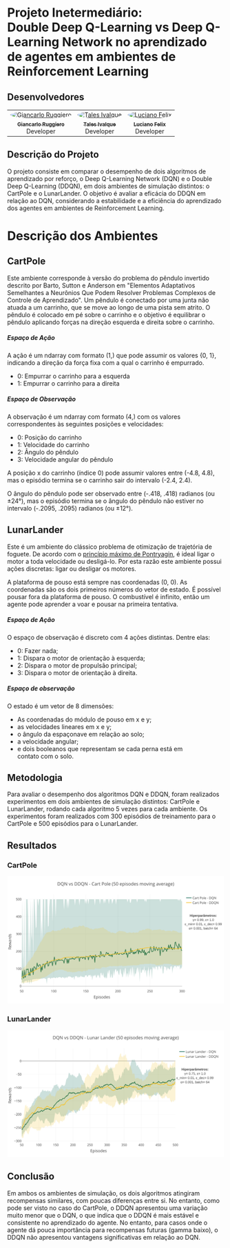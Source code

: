 # Projeto Inetermediário:<br />Double Deep Q-Learning vs Deep Q-Learning Network no aprendizado de agentes em ambientes de Reinforcement Learning

## Desenvolvedores

</div >

<div align="center" style="max-width:68rem;">
<table>
  <tr>
    <td align="center">
        <a href="https://github.com/gianvr"><img src="https://avatars.githubusercontent.com/gianvr" alt="Giancarlo Ruggiero" width="100" style="border-radius: 50%;" /><br />
        <sub><b>Giancarlo Ruggiero</b></sub></a><br />
        Developer
    </td>
    <td align="center">
        <a href="https://github.com/talesitf"><img src="https://avatars.githubusercontent.com/talesitf" alt="Tales Ivalque" width="100" style="border-radius: 50%;" /><br />
        <sub><b>Tales Ivalque</b></sub></a><br />
        Developer
    </td>
    <td align="center">
        <a href="https://github.com/FelixLuciano"><img src="https://avatars.githubusercontent.com/FelixLuciano" alt="Luciano Felix" width="100" style="border-radius: 50%;" /><br />
        <sub><b>Luciano Felix</b></sub></a><br />
        Developer
    </td>
  </tr>
</table>
</div>

## Descrição do Projeto

O projeto consiste em comparar o desempenho de dois algoritmos de aprendizado
por reforço, o Deep Q-Learning Network (DQN) e o Double Deep Q-Learning (DDQN),
em dois ambientes de simulação distintos: o CartPole e o LunarLander. O objetivo
é avaliar a eficácia do DDQN em relação ao DQN, considerando a estabilidade e a
eficiência do aprendizado dos agentes em ambientes de Reinforcement Learning.

# Descrição dos Ambientes

## CartPole

Este ambiente corresponde à versão do problema do pêndulo invertido descrito por
Barto, Sutton e Anderson em "Elementos Adaptativos Semelhantes a Neurônios Que
Podem Resolver Problemas Complexos de Controle de Aprendizado". Um pêndulo é
conectado por uma junta não atuada a um carrinho, que se move ao longo de uma
pista sem atrito. O pêndulo é colocado em pé sobre o carrinho e o objetivo é
equilibrar o pêndulo aplicando forças na direção esquerda e direita sobre o
carrinho.

##### Espaço de Ação

A ação é um ndarray com formato (1,) que pode assumir os valores {0, 1},
indicando a direção da força fixa com a qual o carrinho é empurrado.

- 0: Empurrar o carrinho para a esquerda
- 1: Empurrar o carrinho para a direita

##### Espaço de Observação

A observação é um ndarray com formato (4,) com os valores correspondentes às
seguintes posições e velocidades:

- 0: Posição do carrinho
- 1: Velocidade do carrinho
- 2: Ângulo do pêndulo
- 3: Velocidade angular do pêndulo

A posição x do carrinho (índice 0) pode assumir valores entre (-4.8, 4.8), mas o
episódio termina se o carrinho sair do intervalo (-2.4, 2.4).

O ângulo do pêndulo pode ser observado entre (-.418, .418) radianos (ou ±24°),
mas o episódio termina se o ângulo do pêndulo não estiver no intervalo (-.2095,
.2095) radianos (ou ±12°).

## LunarLander

Este é um ambiente do clássico problema de otimização de trajetória de foguete.
De acordo com o
[princípio máximo de Pontryagin](https://pt.wikipedia.org/wiki/Princ%C3%ADpio_m%C3%ADnimo_de_Pontryagin),
é ideal ligar o motor a toda velocidade ou desligá-lo. Por esta razão este
ambiente possui ações discretas: ligar ou desligar os motores.

A plataforma de pouso está sempre nas coordenadas (0, 0). As coordenadas são os
dois primeiros números do vetor de estado. É possível pousar fora da plataforma
de pouso. O combustível é infinito, então um agente pode aprender a voar e
pousar na primeira tentativa.

##### Espaço de Ação

O espaço de observação é discreto com 4 ações distintas. Dentre elas:

- 0: Fazer nada;
- 1: Dispara o motor de orientação à esquerda;
- 2: Dispara o motor de propulsão principal;
- 3: Dispara o motor de orientação à direita.

##### Espaço de observação

O estado é um vetor de 8 dimensões:

- As coordenadas do módulo de pouso em x e y;
- as velocidades lineares em x e y;
- o ângulo da espaçonave em relação ao solo;
- a velocidade angular;
- e dois booleanos que representam se cada perna está em contato com o solo.

## Metodologia

Para avaliar o desempenho dos algoritmos DQN e DDQN, foram realizados
experimentos em dois ambientes de simulação distintos: CartPole e LunarLander,
rodando cada algoritmo 5 vezes para cada ambiente. Os experimentos foram
realizados com 300 episódios de treinamento para o CartPole e 500 episódios para
o LunarLander.

## Resultados

### CartPole

![DQN vs DDQN - Cart Pole (50 episodes moving average)](./img/cartpole_dqn_ddqn.svg)

### LunarLander

![DQN vs DDQN - LunarLander (50 episodes moving average)](./img/lunar_lander_dqn_ddqn.svg)

## Conclusão

Em ambos os ambientes de simulação, os dois algoritmos atingiram recompensas
similares, com poucas diferenças entre si. No entanto, como pode ser visto no
caso do CartPole, o DDQN apresentou uma variação muito menor que o DQN, o que
indica que o DDQN é mais estável e consistente no aprendizado do agente. No
entanto, para casos onde o agente dá pouca importância para recompensas futuras
(gamma baixo), o DDQN não apresentou vantagens significativas em relação ao DQN.
